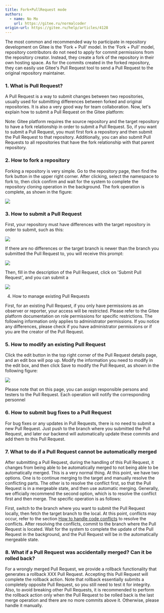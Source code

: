 ```yaml
---
title: Fork+PullRequest mode
authors:
  - name: No Mo
    url: https://gitee.ru/normalcoder
origin-url: https://gitee.ru/help/articles/4128
---
```


The most common and recommended way to participate in repository development on Gitee is the 'Fork + Pull' model. In the 'Fork + Pull' model, repository contributors do not need to apply for commit permissions from the repository creator. Instead, they create a fork of the repository in their own hosting space. As for the commits created in the forked repository, they can easily use Gitee's Pull Request tool to send a Pull Request to the original repository maintainer.

### 1. What is Pull Request?

A Pull Request is a way to submit changes between two repositories, usually used for submitting differences between forked and original repositories. It is also a very good way for team collaboration. Now, let's explain how to submit a Pull Request on the Gitee platform:

Note: Gitee platform requires the source repository and the target repository to have a fork relationship in order to submit a Pull Request. So, if you want to submit a Pull Request, you must first fork a repository and then submit the Pull Request to that repository. Additionally, you can also submit Pull Requests to all repositories that have the fork relationship with that parent repository.

### 2. How to fork a repository

Forking a repository is very simple. Go to the repository page, then find the fork button in the upper right corner. After clicking, select the namespace to fork to, then click confirm and wait for the system to complete the repository cloning operation in the background. The fork operation is complete, as shown in the figure:

![](Fork+PullRequest%E6%A8%A1%E5%BC%8F.assets/image.png)

### 3. How to submit a Pull Request

First, your repository must have differences with the target repository in order to submit, such as this:

![](Fork+PullRequest%E6%A8%A1%E5%BC%8F.assets/image-1.png)

If there are no differences or the target branch is newer than the branch you submitted the Pull Request to, you will receive this prompt:

![](Fork+PullRequest%E6%A8%A1%E5%BC%8F.assets/image-2.png)

Then, fill in the description of the Pull Request, click on 'Submit Pull Request', and you can submit a

![](Fork+PullRequest%E6%A8%A1%E5%BC%8F.assets/image-3.png)

4. How to manage existing Pull Requests

First, for an existing Pull Request, if you only have permissions as an observer or reporter, your access will be restricted. Please refer to the Gitee platform documentation on role permissions for specific restrictions. The following information only applies to administrator permissions. If you notice any differences, please check if you have administrator permissions or if you are the creator of the Pull Request.

### 5. How to modify an existing Pull Request

Click the edit button in the top right corner of the Pull Request details page, and an edit box will pop up. Modify the information you need to modify in the edit box, and then click Save to modify the Pull Request, as shown in the following figure:

![](Fork+PullRequest%E6%A8%A1%E5%BC%8F.assets/image-4.png)

Please note that on this page, you can assign responsible persons and testers to the Pull Request. Each operation will notify the corresponding personnel

### 6. How to submit bug fixes to a Pull Request

For bug fixes or any updates in Pull Requests, there is no need to submit a new Pull Request. Just push to the branch where you submitted the Pull Request, and later our backend will automatically update these commits and add them to this Pull Request.

### 7. What to do if a Pull Request cannot be automatically merged

After submitting a Pull Request, during the handling of this Pull Request, it changes from being able to be automatically merged to not being able to be automatically merged. This is a very normal thing. At this point, we have two options. One is to continue merging to the target and manually resolve the conflicting parts. The other is to resolve the conflict first, so that the Pull Request is in a mergeable state, and then use automatic merging. Generally, we officially recommend the second option, which is to resolve the conflict first and then merge. The specific operation is as follows:

First, switch to the branch where you want to submit the Pull Request locally, then fetch the target branch to the local. At this point, conflicts may occur, refer to the section [How to handle code conflicts](/help/articles/4194) to resolve the conflicts. After resolving the conflicts, commit to the branch where the Pull Request is located. Wait for the system to complete the update of the Pull Request in the background, and the Pull Request will be in the automatically mergeable state.

### 8. What if a Pull Request was accidentally merged? Can it be rolled back?

For a wrongly merged Pull Request, we provide a rollback functionality that generates a rollback XXX Pull Request. Accepting this Pull Request will complete the rollback action. Note that rollback essentially submits a completely opposite Pull Request, so you still need to test it for integrity. Also, to avoid breaking other Pull Requests, it is recommended to perform the rollback action only when the Pull Request to be rolled back is the last merge operation and there are no more commits above it. Otherwise, please handle it manually.